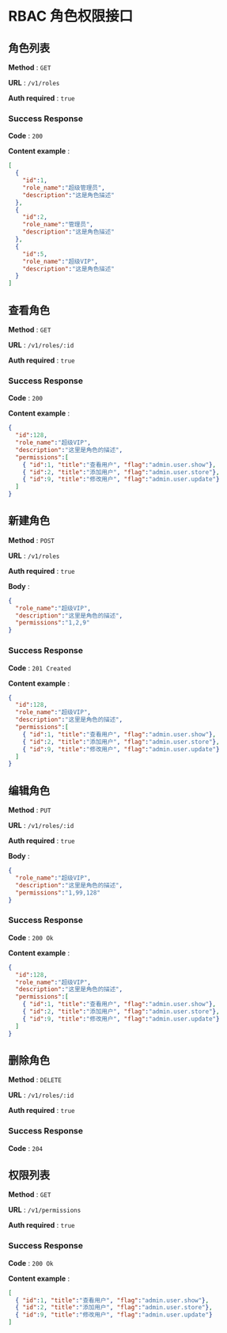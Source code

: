 RBAC 角色权限接口
======

## 角色列表
**Method** : `GET`

**URL** : `/v1/roles`

**Auth required** : `true`

### Success Response

**Code** : `200`

**Content example** :
```json
[
  {
    "id":1,
    "role_name":"超级管理员",
    "description":"这是角色描述"
  },
  {
    "id":2,
    "role_name":"管理员",
    "description":"这是角色描述"
  },
  {
    "id":5,
    "role_name":"超级VIP",
    "description":"这是角色描述"
  }
]
```



## 查看角色
**Method** : `GET`

**URL** : `/v1/roles/:id`

**Auth required** : `true`

### Success Response

**Code** : `200`

**Content example** :
```json
{
  "id":128,
  "role_name":"超级VIP",
  "description":"这里是角色的描述",
  "permissions":[
    { "id":1, "title":"查看用户", "flag":"admin.user.show"},
    { "id":2, "title":"添加用户", "flag":"admin.user.store"},
    { "id":9, "title":"修改用户", "flag":"admin.user.update"}
  ]
}
```


## 新建角色
**Method** : `POST`

**URL** : `/v1/roles`

**Auth required** : `true`

**Body** :
```json
{
  "role_name":"超级VIP",
  "description":"这里是角色的描述",
  "permissions":"1,2,9"
}
```

### Success Response

**Code** : `201 Created`

**Content example** :
```json
{
  "id":128,
  "role_name":"超级VIP",
  "description":"这里是角色的描述",
  "permissions":[
    { "id":1, "title":"查看用户", "flag":"admin.user.show"},
    { "id":2, "title":"添加用户", "flag":"admin.user.store"},
    { "id":9, "title":"修改用户", "flag":"admin.user.update"}
  ]
}
```


## 编辑角色
**Method** : `PUT`

**URL** : `/v1/roles/:id`

**Auth required** : `true`

**Body** :
```json
{
  "role_name":"超级VIP",
  "description":"这里是角色的描述",
  "permissions":"1,99,128"
}
```

### Success Response

**Code** : `200 Ok`

**Content example** :
```json
{
  "id":128,
  "role_name":"超级VIP",
  "description":"这里是角色的描述",
  "permissions":[
    { "id":1, "title":"查看用户", "flag":"admin.user.show"},
    { "id":2, "title":"添加用户", "flag":"admin.user.store"},
    { "id":9, "title":"修改用户", "flag":"admin.user.update"}
  ]
}
```


## 删除角色
**Method** : `DELETE`

**URL** : `/v1/roles/:id`

**Auth required** : `true`

### Success Response

**Code** : `204`



## 权限列表

**Method** : `GET`

**URL** : `/v1/permissions`

**Auth required** : `true`

### Success Response

**Code** : `200 Ok`

**Content example** :
```json
[
  { "id":1, "title":"查看用户", "flag":"admin.user.show"},
  { "id":2, "title":"添加用户", "flag":"admin.user.store"},
  { "id":9, "title":"修改用户", "flag":"admin.user.update"}
]

```

